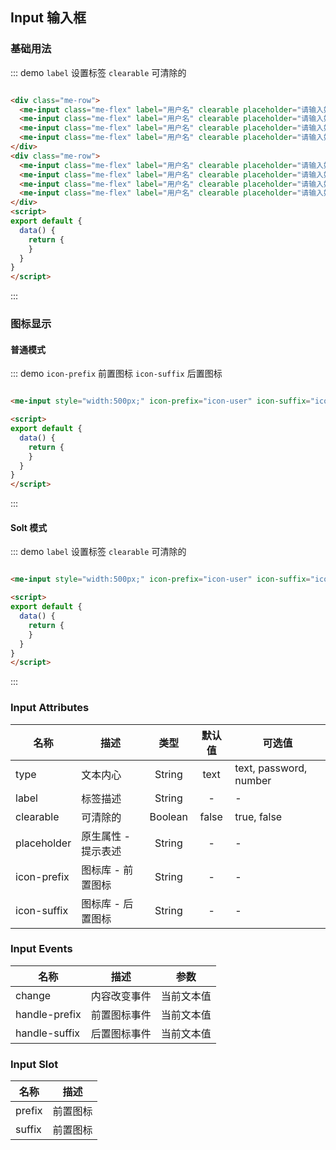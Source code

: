 
## Input 输入框

### 基础用法
::: demo `label` 设置标签 `clearable` 可清除的
```html

<div class="me-row">
  <me-input class="me-flex" label="用户名" clearable placeholder="请输入姓名"></me-input>
  <me-input class="me-flex" label="用户名" clearable placeholder="请输入姓名"></me-input>
  <me-input class="me-flex" label="用户名" clearable placeholder="请输入姓名"></me-input>
  <me-input class="me-flex" label="用户名" clearable placeholder="请输入姓名"></me-input>
</div>
<div class="me-row">
  <me-input class="me-flex" label="用户名" clearable placeholder="请输入姓名"></me-input>
  <me-input class="me-flex" label="用户名" clearable placeholder="请输入姓名"></me-input>
  <me-input class="me-flex" label="用户名" clearable placeholder="请输入姓名"></me-input>
  <me-input class="me-flex" label="用户名" clearable placeholder="请输入姓名"></me-input>
</div>
<script>
export default {
  data() {
    return {
    }
  }
}
</script>
```
:::

### 图标显示

#### 普通模式

::: demo `icon-prefix` 前置图标 `icon-suffix` 后置图标
```html

<me-input style="width:500px;" icon-prefix="icon-user" icon-suffix="icon-sousuo" placeholder="请输入姓名"></me-input>

<script>
export default {
  data() {
    return {
    }
  }
}
</script>
```
:::

#### Solt 模式

::: demo `label` 设置标签 `clearable` 可清除的
```html

<me-input style="width:500px;" icon-prefix="icon-user" icon-suffix="icon-sousuo" placeholder="请输入姓名"></me-input>

<script>
export default {
  data() {
    return {
    }
  }
}
</script>
```
:::

### Input Attributes
| 名称        | 描述                |  类型   | 默认值 | 可选值                 |
| ----------- | ------------------- | :-----: | :----: | ---------------------- |
| type        | 文本内心            | String  |  text  | text, password, number |
| label       | 标签描述            | String  |   -    | -                      |
| clearable   | 可清除的            | Boolean | false  | true, false            |
| placeholder | 原生属性 - 提示表述 | String  |   -    | -                      |
| icon-prefix | 图标库 - 前置图标   | String  |   -    | -                      |
| icon-suffix | 图标库 - 后置图标   | String  |   -    | -                      |

### Input Events
| 名称          | 描述         |    参数    |
| ------------- | ------------ | :--------: |
| change        | 内容改变事件 | 当前文本值 |
| handle-prefix | 前置图标事件 | 当前文本值 |
| handle-suffix | 后置图标事件 | 当前文本值 |


### Input Slot
| 名称   | 描述     |
| ------ | -------- |
| prefix | 前置图标 |
| suffix | 前置图标 |